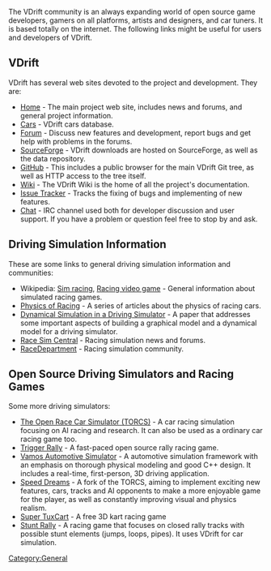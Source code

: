 The VDrift community is an always expanding world of open source game developers, gamers on all platforms, artists and designers, and car tuners. It is based totally on the internet. The following links might be useful for users and developers of VDrift.

VDrift
------

VDrift has several web sites devoted to the project and development. They are:

-   [Home](http://vdrift.net/) - The main project web site, includes news and forums, and general project information.
-   [Cars](http://cars.vdrift.net/) - VDrift cars database.
-   [Forum](http://vdrift.net/Forum/) - Discuss new features and development, report bugs and get help with problems in the forums.
-   [SourceForge](http://sourceforge.net/projects/vdrift) - VDrift downloads are hosted on SourceForge, as well as the data repository.
-   [GitHub](https://github.com/VDrift/vdrift) - This includes a public browser for the main VDrift Git tree, as well as HTTP access to the tree itself.
-   [Wiki](http://wiki.vdrift.net/) - The VDrift Wiki is the home of all the project's documentation.
-   [Issue Tracker](http://code.google.com/p/vdrift/issues/list) - Tracks the fixing of bugs and implementing of new features.
-   [Chat](http://vdrift.net/staticpages/index.php?page=irc-chat) - IRC channel used both for developer discussion and user support. If you have a problem or question feel free to stop by and ask.

Driving Simulation Information
------------------------------

These are some links to general driving simulation information and communities:

-   Wikipedia: [Sim racing](http://en.wikipedia.org/wiki/Sim_racing), [Racing video game](http://en.wikipedia.org/wiki/Racing_video_game) - General information about simulated racing games.
-   [Physics of Racing](http://www.miata.net/sport/Physics/) - A series of articles about the physics of racing cars.
-   [Dynamical Simulation in a Driving Simulator](http://www.cescg.org/CESCG-2003/SDeak/index.html) - A paper that addresses some important aspects of building a graphical model and a dynamical model for a driving simulator.
-   [Race Sim Central](http://www.racesimcentral.com/) - Racing simulation news and forums.
-   [RaceDepartment](http://www.racedepartment.com/content/) - Racing simulation community.

Open Source Driving Simulators and Racing Games
-----------------------------------------------

Some more driving simulators:

-   [The Open Race Car Simulator (TORCS)](http://torcs.org/) - A car racing simulation focusing on AI racing and research. It can also be used as a ordinary car racing game too.
-   [Trigger Rally](http://sourceforge.net/projects/trigger-rally/) - A fast-paced open source rally racing game.
-   [Vamos Automotive Simulator](http://vamos.sourceforge.net/) - A automotive simulation framework with an emphasis on thorough physical modeling and good C++ design. It includes a real-time, first-person, 3D driving application.
-   [Speed Dreams](http://speed-dreams.sourceforge.net/) - A fork of the TORCS, aiming to implement exciting new features, cars, tracks and AI opponents to make a more enjoyable game for the player, as well as constantly improving visual and physics realism.
-   [Super TuxCart](http://supertuxkart.sourceforge.net/) - A free 3D kart racing game
-   [Stunt Rally](http://code.google.com/p/vdrift-ogre/) - A racing game that focuses on closed rally tracks with possible stunt elements (jumps, loops, pipes). It uses VDrift for car simulation.

<Category:General>
